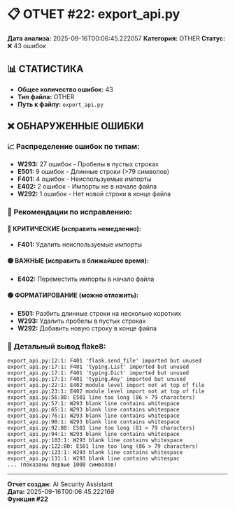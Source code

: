 # 📋 ОТЧЕТ #22: export_api.py

**Дата анализа:** 2025-09-16T00:06:45.222057
**Категория:** OTHER
**Статус:** ❌ 43 ошибок

## 📊 СТАТИСТИКА

- **Общее количество ошибок:** 43
- **Тип файла:** OTHER
- **Путь к файлу:** `export_api.py`

## ❌ ОБНАРУЖЕННЫЕ ОШИБКИ

### 📈 Распределение ошибок по типам:

- **W293:** 27 ошибок - Пробелы в пустых строках
- **E501:** 9 ошибок - Длинные строки (>79 символов)
- **F401:** 4 ошибок - Неиспользуемые импорты
- **E402:** 2 ошибок - Импорты не в начале файла
- **W292:** 1 ошибок - Нет новой строки в конце файла

### 🎯 Рекомендации по исправлению:

#### 🔴 КРИТИЧЕСКИЕ (исправить немедленно):
- **F401:** Удалить неиспользуемые импорты

#### 🟡 ВАЖНЫЕ (исправить в ближайшее время):
- **E402:** Переместить импорты в начало файла

#### 🟢 ФОРМАТИРОВАНИЕ (можно отложить):
- **E501:** Разбить длинные строки на несколько коротких
- **W293:** Удалить пробелы в пустых строках
- **W292:** Добавить новую строку в конце файла

### 📝 Детальный вывод flake8:

```
export_api.py:12:1: F401 'flask.send_file' imported but unused
export_api.py:17:1: F401 'typing.List' imported but unused
export_api.py:17:1: F401 'typing.Dict' imported but unused
export_api.py:17:1: F401 'typing.Any' imported but unused
export_api.py:22:1: E402 module level import not at top of file
export_api.py:23:1: E402 module level import not at top of file
export_api.py:56:80: E501 line too long (86 > 79 characters)
export_api.py:57:1: W293 blank line contains whitespace
export_api.py:65:1: W293 blank line contains whitespace
export_api.py:76:1: W293 blank line contains whitespace
export_api.py:90:1: W293 blank line contains whitespace
export_api.py:92:80: E501 line too long (81 > 79 characters)
export_api.py:94:1: W293 blank line contains whitespace
export_api.py:103:1: W293 blank line contains whitespace
export_api.py:122:80: E501 line too long (86 > 79 characters)
export_api.py:123:1: W293 blank line contains whitespace
export_api.py:131:1: W293 blank line contains whitespac
... (показаны первые 1000 символов)
```

---
**Отчет создан:** AI Security Assistant  
**Дата:** 2025-09-16T00:06:45.222169  
**Функция #22**
